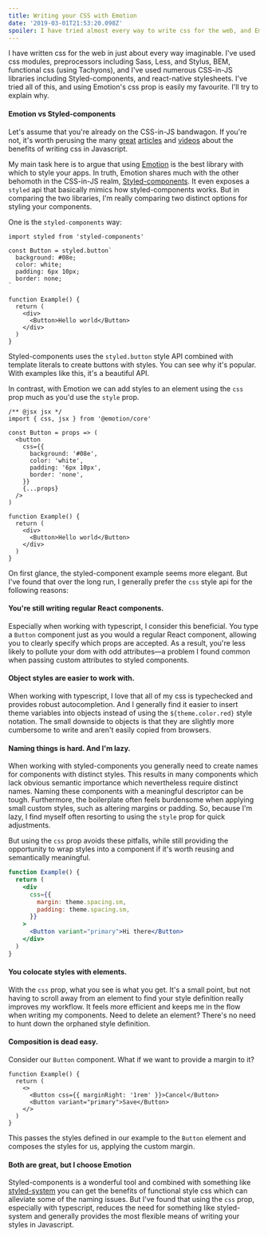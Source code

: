 ```yaml
---
title: Writing your CSS with Emotion
date: '2019-03-01T21:53:20.098Z'
spoiler: I have tried almost every way to write css for the web, and Emotion's css prop is easily my favourite.
---
```


I have written css for the web in just about every way imaginable. I've used css modules, preprocessors including Sass, Less, and Stylus, BEM, functional css (using Tachyons), and I've used numerous CSS-in-JS libraries including Styled-components, and react-native stylesheets. I've tried all of this, and using Emotion's css prop is easily my favourite. I'll try to explain why.

#### Emotion vs Styled-components

Let's assume that you're already on the CSS-in-JS bandwagon. If you're not, it's worth perusing the many [great](https://www.youtube.com/watch?v=R1_nGU0x3Wk) [articles](<(https://mxstbr.com/thoughts/css-in-js/)>) and [videos](https://vimeo.com/116209150) about the benefits of writing css in Javascript.

My main task here is to argue that using [Emotion](https://emotion.sh) is the best library with which to style your apps. In truth, Emotion shares much with the other behomoth in the CSS-in-JS realm, [Styled-components](https://www.styled-components.com/). It even exposes a `styled` api that basically mimics how styled-components works. But in comparing the two libraries, I'm really comparing two distinct options for styling your components.

One is the `styled-components` way:

```jsx{3-8}
import styled from 'styled-components'

const Button = styled.button`
  background: #08e;
  color: white;
  padding: 6px 10px;
  border: none;
`

function Example() {
  return (
    <div>
      <Button>Hello world</Button>
    </div>
  )
}
```

Styled-components uses the `styled.button` style API combined with template literals to create buttons with styles. You can see why it's popular. With examples like this, it's a beautiful API.

In contrast, with Emotion we can add styles to an element using the `css` prop much as you'd use the `style` prop.

```jsx{6-10}
/** @jsx jsx */
import { css, jsx } from '@emotion/core'

const Button = props => (
  <button
    css={{
      background: '#08e',
      color: 'white',
      padding: '6px 10px',
      border: 'none',
    }}
    {...props}
  />
)

function Example() {
  return (
    <div>
      <Button>Hello world</Button>
    </div>
  )
}
```

On first glance, the styled-component example seems more elegant. But I've found that over the long run, I generally prefer the `css` style api for the following reasons:

#### You're still writing regular React components.

Especially when working with typescript, I consider this beneficial. You type a `Button` component just as you would a regular React component, allowing you to clearly specify which props are accepted. As a result, you're less likely to pollute your dom with odd attributes—a problem I found common when passing custom attributes to styled components.

#### Object styles are easier to work with.

When working with typescript, I love that all of my css is typechecked and provides robust autocompletion. And I generally find it easier to insert theme variables into objects instead of using the `${theme.color.red}` style notation. The small downside to objects is that they are slightly more cumbersome to write and aren't easily copied from browsers.

#### Naming things is hard. And I'm lazy.

When working with styled-components you generally need to create names for components with distinct styles. This results in many components which lack obvious semantic importance which nevertheless require distinct names. Naming these components with a meaningful descriptor can be tough. Furthermore, the boilerplate often feels burdensome when applying small custom styles, such as altering margins or padding. So, because I'm lazy, I find myself often resorting to using the `style` prop for quick adjustments.

But using the `css` prop avoids these pitfalls, while still providing the opportunity to wrap styles into a component if it's worth reusing and semantically meaningful.

```jsx
function Example() {
  return (
    <div
      css={{
        margin: theme.spacing.sm,
        padding: theme.spacing.sm,
      }}
    >
      <Button variant="primary">Hi there</Button>
    </div>
  )
}
```

#### You colocate styles with elements.

With the `css` prop, what you see is what you get. It's a small point, but not having to scroll away from an element to find your style definition really improves my workflow. It feels more efficient and keeps me in the flow when writing my components. Need to delete an element? There's no need to hunt down the orphaned style definition.

#### Composition is dead easy.

Consider our `Button` component. What if we want to provide a margin to it?

```jsx{4}
function Example() {
  return (
    <>
      <Button css={{ marginRight: '1rem' }}>Cancel</Button>
      <Button variant="primary">Save</Button>
    </>
  )
}
```

This passes the styles defined in our example to the `Button` element and composes the styles for us, applying the custom margin.

#### Both are great, but I choose Emotion

Styled-components is a wonderful tool and combined with something like [styled-system](https://github.com/styled-system/styled-system) you can get the benefits of functional style css which can alleviate some of the naming issues. But I've found that using the `css` prop, especially with typescript, reduces the need for something like styled-system and generally provides the most flexible means of writing your styles in Javascript.
